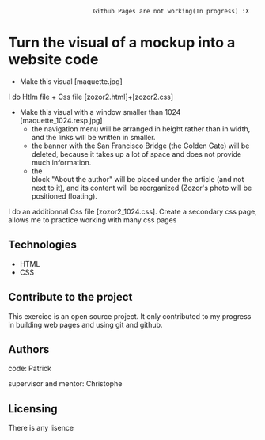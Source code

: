 							Github Pages are not working(In progress) :X



# Turn the visual of a mockup into a website code

- Make this visual [maquette.jpg]

I do Htlm file + Css file [zozor2.html]+[zozor2.css]

- Make this visual with a window smaller than 1024 [maquette_1024.resp.jpg]
	- the navigation menu will be arranged in height rather than in width, and the links will be written in smaller.
	- the banner with the San Francisco Bridge (the Golden Gate) will be deleted, because it takes up a lot of space and does not provide much information.
	- the <aside> block "About the author" will be placed under the article (and not next to it), and its content will be reorganized (Zozor's photo will be positioned floating).

I do an additionnal Css file [zozor2_1024.css]. Create a secondary css page, allows me to practice working with many css pages

## Technologies

- HTML
- CSS

## Contribute to the project

This exercice is an open source project. It only contributed to my progress in building web pages and using git and github.

## Authors

code: Patrick 

supervisor and mentor: Christophe

## Licensing

There is any lisence